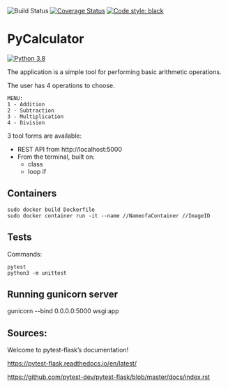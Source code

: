 
![Build Status](https://travis-ci.org/JeanneBM/PyCalculator.svg?branch=main)
[![Coverage Status](https://coveralls.io/repos/github/JeanneBM/PyCalculator/badge.svg?branch=main)](https://coveralls.io/github/JeanneBM/PyCalculator?branch=main)
[![Code style: black](https://img.shields.io/badge/code%20style-black-000000.svg)](https://github.com/psf/black)
# PyCalculator  
[![Python 3.8](https://img.shields.io/badge/python-3.8-blue.svg)](https://www.python.org/downloads/release/python-360/)


The application is a simple tool for performing basic arithmetic operations. 

The user has 4 operations to choose. 
```
MENU:
1 - Addition 
2 - Subtraction
3 - Multiplication 
4 - Division
```

3 tool forms are available:
- REST API from http://localhost:5000
- From the terminal, built on:
  * class
  * loop if 

## Containers
```
sudo docker build Dockerfile
sudo docker container run -it --name //NameofaContainer //ImageID
```

## Tests

Commands:
```
pytest
python3 -m unittest
```


## Running gunicorn server

gunicorn --bind 0.0.0.0:5000 wsgi:app

## Sources:

Welcome to pytest-flask’s documentation!


https://pytest-flask.readthedocs.io/en/latest/

https://github.com/pytest-dev/pytest-flask/blob/master/docs/index.rst

